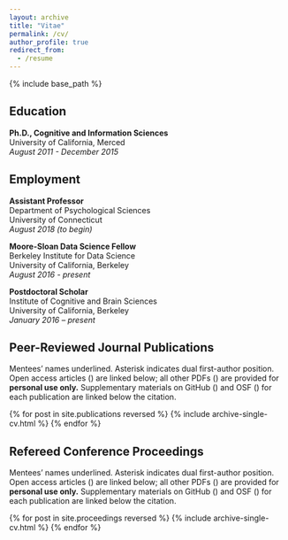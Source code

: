 ```yaml
---
layout: archive
title: "Vitae"
permalink: /cv/
author_profile: true
redirect_from:
  - /resume
---
```


{% include base_path %}


## Education

<!-- |                         |                                      |
|:----------------------- |--------------------------------------|
| December 2015 | Ph.D., Cognitive and Information Sciences<br>University of California, Merced| -->

**Ph.D., Cognitive and Information Sciences**
<br>University of California, Merced
<br>*August 2011 - December 2015*

## Employment

<!-- |                         |                                      |
|:----------------------- |--------------------------------------|
| August 2018 (*to begin*) | Assistant Professor<br>Department of Psychological Sciences<br>University of Connecticut|
| August 2016 - *present* | Moore-Sloan Data Science Fellow<br>Berkeley Institute for Data Science<br>University of California, Berkeley|
| January 2016 – *present* | Postdoctoral Scholar<br>Institute of Cognitive and Brain Sciences<br>University of California, Berkeley| -->

**Assistant Professor**
<br>Department of Psychological Sciences
<br>University of Connecticut
<br>*August 2018 (to begin)*

**Moore-Sloan Data Science Fellow**
<br>Berkeley Institute for Data Science
<br>University of California, Berkeley
<br>*August 2016 - present*

**Postdoctoral Scholar**
<br>Institute of Cognitive and Brain Sciences
<br>University of California, Berkeley
<br>*January 2016 – present*

## Peer-Reviewed Journal Publications

Mentees’ names underlined. Asterisk indicates dual first-author position. Open access articles (<i class="ai ai-fw ai-open-access-square"></i>) are linked below; all other PDFs (<i class="fa fa-file-pdf-o" aria-hidden="true"></i>) are provided for **personal use only.** Supplementary materials on GitHub (<i class="fa fa-github" aria-hidden="true"></i>) and OSF (<i class="ai ai-fw ai-osf"></i>) for each publication are linked below the citation.

{% for post in site.publications reversed %}
  {% include archive-single-cv.html %}
{% endfor %}

## Refereed Conference Proceedings

Mentees’ names underlined. Asterisk indicates dual first-author position. Open access articles (<i class="ai ai-fw ai-open-access-square"></i>) are linked below; all other PDFs (<i class="fa fa-file-pdf-o" aria-hidden="true"></i>) are provided for **personal use only.** Supplementary materials on GitHub (<i class="fa fa-github" aria-hidden="true"></i>) and OSF (<i class="ai ai-fw ai-osf"></i>) for each publication are linked below the citation.

{% for post in site.proceedings reversed %}
  {% include archive-single-cv.html %}
{% endfor %}
